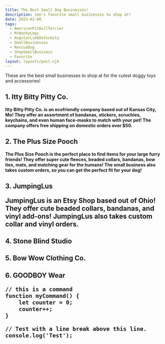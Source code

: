 ```yaml
---
title: The Best Small Dog Businesses!
description: Jem's favorite small businesses to shop at!
date: 2023-02-08
tags:
  - AmericanPitBullTerrier
  - MrWonkyLegs
  - AngularLimbDeformity
  - SmallBusinesses
  - RescueDog
  - ShopSmallBusiness
  - Favorite
layout: layouts/post.njk
---
```


These are the best small businesses to shop at for the cutest doggy toys and accessories!

<h2> 1. Itty Bitty Pitty Co.

<h4> Itty Bitty Pitty Co. is an ecofriendly company based out of Kansas City, Mo! They offer an assortment of bandanas, stickers, scruchies, keychains, and even human face-masks to match with your pet! The company offers free shipping on domestic orders over $50.

<h2> 2. The Plus Size Pooch

<h4>  The Plus Size Pooch is the perfect place to find items for your large furry friends! They offer super cute fleeces, beaded collars, bandanas, bow ties, mats, and matching gear for the humans! The small business also takes custom orders, so you can get the perfect fit for your dog!
  
<h2> 3. JumpingLus
  
JumpingLus is an Etsy Shop based out of Ohio! They offer cute beaded collars, bandanas, and vinyl add-ons! JumpingLus also takes custom collar and vinyl orders.  
  
<h2> 4. Stone Blind Studio
  
<h2> 5. Bow Wow Clothing Co.
  
<h2> 6. GOODBOY Wear  

```text/2-3
// this is a command
function myCommand() {
	let counter = 0;
	counter++;
}

// Test with a line break above this line.
console.log('Test');
```

